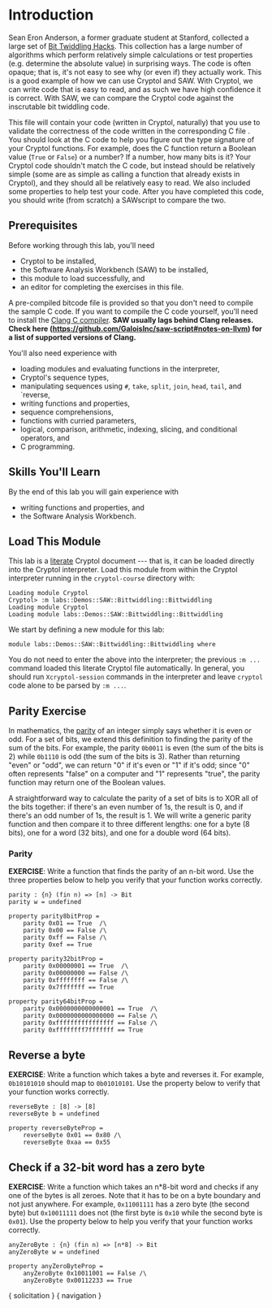 # Introduction

Sean Eron Anderson, a former graduate student at Stanford, collected a
large set of [Bit Twiddling
Hacks](https://graphics.stanford.edu/~seander/bithacks.html). This
collection has a large number of algorithms which perform relatively
simple calculations or test properties (e.g. determine the absolute
value) in surprising ways. The code is often opaque; that is, it's not
easy to see why (or even if) they actually work. This is a good
example of how we can use Cryptol and SAW. With Cryptol, we can write
code that is easy to read, and as such we have high confidence it is
correct. With SAW, we can compare the Cryptol code against the
inscrutable bit twiddling code.

This file will contain your code (written in Cryptol, naturally) that
you use to validate the correctness of the code written in the
corresponding C file [](bittwiddling.c). You should look at the C code
to help you figure out the type signature of your Cryptol
functions. For example, does the C function return a Boolean value
(`True` or `False`) or a number? If a number, how many bits is it?
Your Cryptol code shouldn't match the C code, but instead should be
relatively simple (some are as simple as calling a function that
already exists in Cryptol), and they should all be relatively easy to
read. We also included some properties to help test your code. After
you have completed this code, you should write (from scratch) a
SAWscript to compare the two.

## Prerequisites

Before working through this lab, you'll need
  * Cryptol to be installed,
  * the Software Analysis Workbench (SAW) to be installed,
  * this module to load successfully, and
  * an editor for completing the exercises in this file.
  
A pre-compiled bitcode file is provided so that you don't need to
compile the sample C code. If you want to compile the C code yourself,
you'll need to install the [Clang C
compiler](https://clang.llvm.org/). **SAW usually lags behind Clang
releases. Check here
(https://github.com/GaloisInc/saw-script#notes-on-llvm) for a list of
supported versions of Clang.**

You'll also need experience with
  * loading modules and evaluating functions in the interpreter,
  * Cryptol's sequence types,
  * manipulating sequences using `#`, `take`, `split`, `join`, `head`,
    `tail`, and `reverse,
  * writing functions and properties,
  * sequence comprehensions,
  * functions with curried parameters,
  * logical, comparison, arithmetic, indexing, slicing, and
    conditional operators, and
  * C programming.

## Skills You'll Learn

By the end of this lab you will gain experience with
  * writing functions and properties, and
  * the Software Analysis Workbench.

## Load This Module

This lab is a [literate](https://en.wikipedia.org/wiki/Literate_programming)
Cryptol document --- that is, it can be loaded directly into the Cryptol
interpreter. Load this module from within the Cryptol interpreter running
in the `cryptol-course` directory with:

```Xcryptol-session
Loading module Cryptol
Cryptol> :m labs::Demos::SAW::Bittwiddling::Bittwiddling
Loading module Cryptol
Loading module labs::Demos::SAW::Bittwiddling::Bittwiddling
```

We start by defining a new module for this lab:

```cryptol
module labs::Demos::SAW::Bittwiddling::Bittwiddling where
```

You do not need to enter the above into the interpreter; the previous 
`:m ...` command loaded this literate Cryptol file automatically.
In general, you should run `Xcryptol-session` commands in the 
interpreter and leave `cryptol` code alone to be parsed by `:m ...`.

## Parity Exercise

In mathematics, the
[parity](https://en.wikipedia.org/wiki/Parity_(mathematics)) of an
integer simply says whether it is even or odd. For a set of bits, we
extend this definition to finding the parity of the sum of the
bits. For example, the parity `0b0011` is even (the sum of the bits is
2) while `0b1110` is odd (the sum of the bits is 3). Rather than
returning "even" or "odd", we can return "0" if it's even or "1" if
it's odd; since "0" often represents "false" on a computer and "1"
represents "true", the parity function may return one of the Boolean
values.

A straightforward way to calculate the parity of a set of bits is to
XOR all of the bits together: if there's an even number of 1s, the
result is 0, and if there's an odd number of 1s, the result is 1. We
will write a generic parity function and then compare it to three
different lengths: one for a byte (8 bits), one for a word (32 bits),
and one for a double word (64 bits).

### Parity

**EXERCISE**: Write a function that finds the parity of an n-bit
word. Use the three properties below to help you verify that your
function works correctly.

```cryptol
parity : {n} (fin n) => [n] -> Bit
parity w = undefined
```

```cryptol
property parity8bitProp =
    parity 0x01 == True  /\
    parity 0x00 == False /\
    parity 0xff == False /\
    parity 0xef == True
```

```cryptol
property parity32bitProp =
    parity 0x00000001 == True  /\
    parity 0x00000000 == False /\
    parity 0xffffffff == False /\
    parity 0x7fffffff == True
```

```cryptol
property parity64bitProp =
    parity 0x0000000000000001 == True  /\
    parity 0x0000000000000000 == False /\
    parity 0xffffffffffffffff == False /\
    parity 0xffffffff7fffffff == True
```

## Reverse a byte

**EXERCISE**: Write a function which takes a byte and reverses it. For
example, `0b10101010` should map to `0b01010101`. Use the property
below to verify that your function works correctly.

```cryptol
reverseByte : [8] -> [8]
reverseByte b = undefined
```

```cryptol
property reverseByteProp =
    reverseByte 0x01 == 0x80 /\
    reverseByte 0xaa == 0x55
```

## Check if a 32-bit word has a zero byte

**EXERCISE**: Write a function which takes an n*8-bit word and checks
if any one of the bytes is all zeroes. Note that it has to be on a
byte boundary and not just anywhere. For example, `0x11001111` has a
zero byte (the second byte) but `0x10011111` does not (the first byte
is `0x10` while the second byte is `0x01`). Use the property below to
help you verify that your function works correctly.

```cryptol
anyZeroByte : {n} (fin n) => [n*8] -> Bit
anyZeroByte w = undefined
```

```cryptol
property anyZeroByteProp =
    anyZeroByte 0x10011001 == False /\
    anyZeroByte 0x00112233 == True
```

{ solicitation }
{ navigation }
